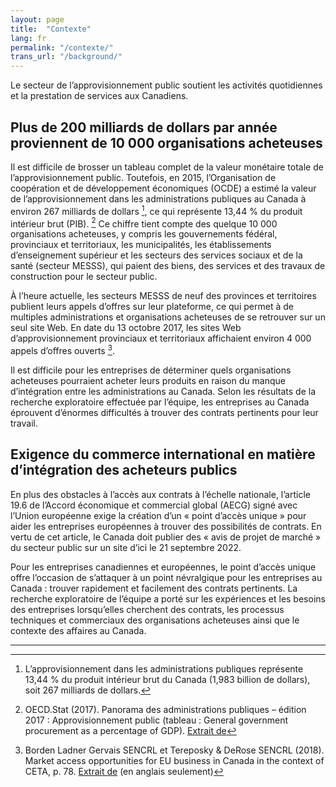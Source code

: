 ```yaml
---
layout: page
title:  "Contexte"
lang: fr
permalink: "/contexte/"
trans_url: "/background/"
---
```


Le secteur de l’approvisionnement public soutient les activités quotidiennes et la prestation de services aux Canadiens.
## Plus de 200 milliards de dollars par année proviennent de 10 000 organisations acheteuses
Il est difficile de brosser un tableau complet de la valeur monétaire totale de l’approvisionnement public. Toutefois, en 2015, l’Organisation de coopération et de développement économiques (OCDE) a estimé la valeur de l’approvisionnement dans les administrations publiques au Canada à environ 267 milliards de dollars [^1], ce qui représente 13,44 % du produit intérieur brut (PIB). [^2] Ce chiffre tient compte des quelque 10 000 organisations acheteuses, y compris les gouvernements fédéral, provinciaux et territoriaux, les municipalités, les établissements d’enseignement supérieur et les secteurs des services sociaux et de la santé (secteur MESSS), qui paient des biens, des services et des travaux de construction pour le secteur public.

À l’heure actuelle, les secteurs MESSS de neuf des provinces et territoires publient leurs appels d’offres sur leur plateforme, ce qui permet à de multiples administrations et organisations acheteuses de se retrouver sur un seul site Web. En date du 13 octobre 2017, les sites Web d’approvisionnement provinciaux et territoriaux affichaient environ 4 000 appels d’offres ouverts [^3].

Il est difficile pour les entreprises de déterminer quels organisations acheteuses pourraient acheter leurs produits en raison du manque d’intégration entre les administrations au Canada. Selon les résultats de la recherche exploratoire effectuée par l’équipe, les entreprises au Canada éprouvent d’énormes difficultés à trouver des contrats pertinents pour leur travail.

## Exigence du commerce international en matière d’intégration des acheteurs publics
En plus des obstacles à l’accès aux contrats à l’échelle nationale, l’article 19.6 de l’Accord économique et commercial global (AECG) signé avec l’Union européenne exige la création d’un « point d’accès unique » pour aider les entreprises européennes à trouver des possibilités de contrats. En vertu de cet article, le Canada doit publier des « avis de projet de marché » du secteur public sur un site d’ici le 21 septembre 2022.

Pour les entreprises canadiennes et européennes, le point d’accès unique offre l’occasion de s’attaquer à un point névralgique pour les entreprises au Canada : trouver rapidement et facilement des contrats pertinents. La recherche exploratoire de l’équipe a porté sur les expériences et les besoins des entreprises lorsqu’elles cherchent des contrats, les processus techniques et commerciaux des organisations acheteuses ainsi que le contexte des affaires au Canada.


---

[^1]: L’approvisionnement dans les administrations publiques représente 13,44 % du produit intérieur brut du Canada (1,983 billion de dollars), soit 267 milliards de dollars.
[^2]: OECD.Stat (2017). Panorama des administrations publiques – édition 2017 : Approvisionnement public (tableau : General government procurement as a percentage of GDP). [Extrait de](https://stats.oecd.org/Index.aspx?lang=fr&SubSessionId=42b04078-b3ab-44c4-aad7-5b12d6aa2844&themetreeid=18) 
[^3]: Borden Ladner Gervais SENCRL et Tereposky & DeRose SENCRL (2018). Market access opportunities for EU business in Canada in the context of CETA, p. 78. [Extrait de](https://euccan.com/wp-content/uploads/2018/12/Market-access-opportunities-for-EU-business-in-Canada-in-the-context-of-CETA_May-2018.pdf) (en anglais seulement)

